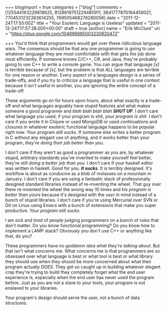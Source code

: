 +++
blogimport = true
categories = ["blog"]
comments = [125544163229818625, 8128619751229485911, 3841777870164459021, 7704531232383614255, 769505468276280056]
date = "2011-12-24T17:55:00Z"
title = "Your Esoteric Language is Useless"
updated = "2011-12-24T17:57:38.000+00:00"
draft = true
[author]
name = "Erik McClure"
uri = "https://plus.google.com/104896885003230920472"

+++
You'd think that programmers would get over these ridiculous language wars. The consensus should be that any one programmer is going to use whatever language they are most comfortable with that gets the job done most efficiently. If someone knows C/C++, C#, and Java, they're probably going to use C++ to write a console game. You can argue that language *[x]* is terrible because of *[x]*, but the problem is that *ALL* languages are terrible for one reason or another. Every aspect of a languages design is a series of trade-offs, and if you try to criticize a language that is useful in one context because it isn't useful in another, you are ignoring the entire concept of a trade-off. 

These arguments go on for hours upon hours, about what exactly is a trade-off and what languages arguably have stupid features and what makes someone a good programer and *blah blah blah blah **SHUT UP***. I don't care what language you used, if your program is shit, *your program is shit*. I don't care if you wrote it in Clojure or used MongoDB or used continuations and closures in whatever esoteric functional language happens to be popular right now. Your program *still sucks*. If someone else writes a better program in C without any elegant use of anything, and it works better than your program, *they're doing their job better than you*. 

I don't care if they aren't as good a programmer as you are, by whatever stupid, arbitrary standards you've invented to make yourself feel better, they're *still doing a better job than you*. I don't care if your haskell editor was written in haskell. Good for you. ***It sucks***. It is terribly designed. It's workflow is about as conducive as a blob of molasses on a mountain in January. I don't care if you are using a fantastic stack of professionally designed standard libraries instead of re-inventing the wheel. That guy over there re-invented the wheel the wrong way 10 times and *his program is better than yours* because it's designed with the *user* in mind instead of a bunch of stupid libraries. I don't care if you're using Mercurial over SVN or Git on Linux using Emacs with a bunch of extensions that make you super productive. *Your program still sucks*. 

I am sick and tired of people judging programmers on a bunch of rules that don't matter. Do you know functional programming? Do you know how to implement a LAMP stack? Obviously you don't use C++ or anything like that, do you? 

These programmers have *no goddamn idea what they're talking about*. But that isn't what concerns me. What concerns me is that programmers are so obsessed over what language is best or what tool is best or what library they should use when they should be more concerned about what their program actually *DOES*. They get so caught up in building whatever elegant crap they're trying to build they completely forget what the end user experience is, especially when the end user has never used the program before. Just as you are not a slave to your tools, your program is not enslaved to your libraries. 

Your program's design should serve the user, not a bunch of data structures.
